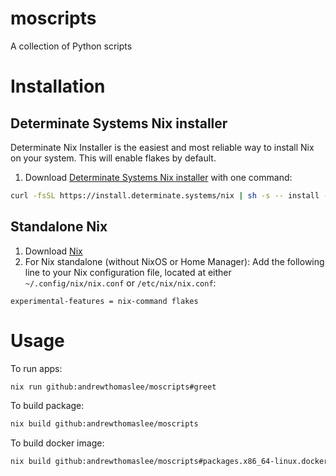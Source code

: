 # moscripts
A collection of Python scripts


# Installation
## Determinate Systems Nix installer
Determinate Nix Installer is the easiest and most reliable way to install Nix on your system. This will enable flakes by default.
1. Download [Determinate Systems Nix installer](https://github.com/DeterminateSystems/nix-installer) with one command:
```bash
curl -fsSL https://install.determinate.systems/nix | sh -s -- install --determinate
```
## Standalone Nix
1. Download [Nix](https://nixos.org/download/)
2. For Nix standalone (without NixOS or Home Manager):
    Add the following line to your Nix configuration file, located at either `~/.config/nix/nix.conf` or `/etc/nix/nix.conf`:
```
experimental-features = nix-command flakes
```


# Usage
To run apps:
```bash
nix run github:andrewthomaslee/moscripts#greet
```
To build package:
```bash
nix build github:andrewthomaslee/moscripts
```
To build docker image:
```bash
nix build github:andrewthomaslee/moscripts#packages.x86_64-linux.docker
```